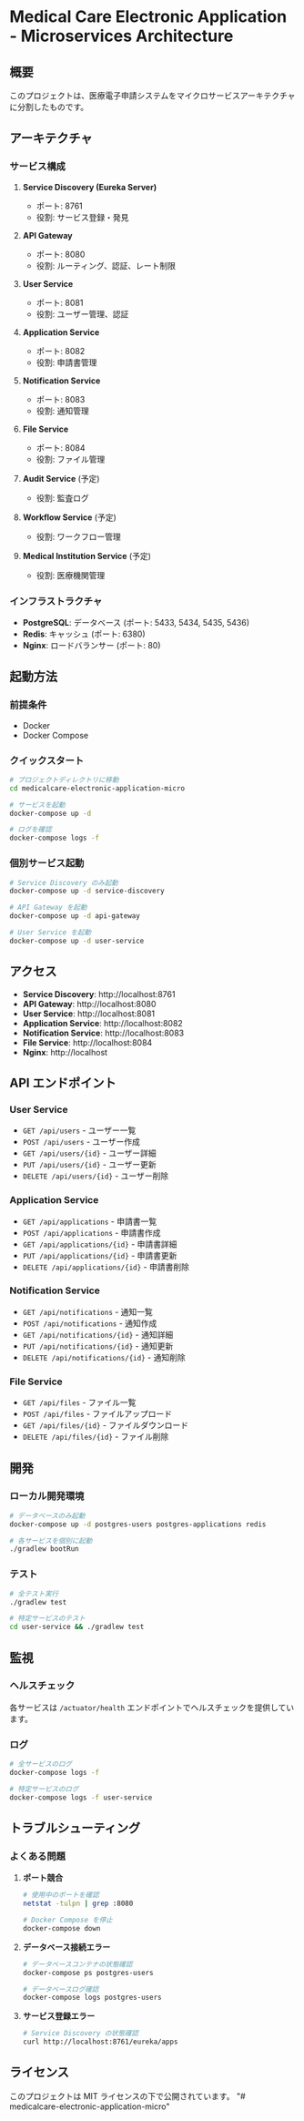 # Medical Care Electronic Application - Microservices Architecture

## 概要

このプロジェクトは、医療電子申請システムをマイクロサービスアーキテクチャに分割したものです。

## アーキテクチャ

### サービス構成

1. **Service Discovery (Eureka Server)**
   - ポート: 8761
   - 役割: サービス登録・発見

2. **API Gateway**
   - ポート: 8080
   - 役割: ルーティング、認証、レート制限

3. **User Service**
   - ポート: 8081
   - 役割: ユーザー管理、認証

4. **Application Service**
   - ポート: 8082
   - 役割: 申請書管理

5. **Notification Service**
   - ポート: 8083
   - 役割: 通知管理

6. **File Service**
   - ポート: 8084
   - 役割: ファイル管理

7. **Audit Service** (予定)
   - 役割: 監査ログ

8. **Workflow Service** (予定)
   - 役割: ワークフロー管理

9. **Medical Institution Service** (予定)
   - 役割: 医療機関管理

### インフラストラクチャ

- **PostgreSQL**: データベース (ポート: 5433, 5434, 5435, 5436)
- **Redis**: キャッシュ (ポート: 6380)
- **Nginx**: ロードバランサー (ポート: 80)

## 起動方法

### 前提条件

- Docker
- Docker Compose

### クイックスタート

```bash
# プロジェクトディレクトリに移動
cd medicalcare-electronic-application-micro

# サービスを起動
docker-compose up -d

# ログを確認
docker-compose logs -f
```

### 個別サービス起動

```bash
# Service Discovery のみ起動
docker-compose up -d service-discovery

# API Gateway を起動
docker-compose up -d api-gateway

# User Service を起動
docker-compose up -d user-service
```

## アクセス

- **Service Discovery**: http://localhost:8761
- **API Gateway**: http://localhost:8080
- **User Service**: http://localhost:8081
- **Application Service**: http://localhost:8082
- **Notification Service**: http://localhost:8083
- **File Service**: http://localhost:8084
- **Nginx**: http://localhost

## API エンドポイント

### User Service
- `GET /api/users` - ユーザー一覧
- `POST /api/users` - ユーザー作成
- `GET /api/users/{id}` - ユーザー詳細
- `PUT /api/users/{id}` - ユーザー更新
- `DELETE /api/users/{id}` - ユーザー削除

### Application Service
- `GET /api/applications` - 申請書一覧
- `POST /api/applications` - 申請書作成
- `GET /api/applications/{id}` - 申請書詳細
- `PUT /api/applications/{id}` - 申請書更新
- `DELETE /api/applications/{id}` - 申請書削除

### Notification Service
- `GET /api/notifications` - 通知一覧
- `POST /api/notifications` - 通知作成
- `GET /api/notifications/{id}` - 通知詳細
- `PUT /api/notifications/{id}` - 通知更新
- `DELETE /api/notifications/{id}` - 通知削除

### File Service
- `GET /api/files` - ファイル一覧
- `POST /api/files` - ファイルアップロード
- `GET /api/files/{id}` - ファイルダウンロード
- `DELETE /api/files/{id}` - ファイル削除

## 開発

### ローカル開発環境

```bash
# データベースのみ起動
docker-compose up -d postgres-users postgres-applications redis

# 各サービスを個別に起動
./gradlew bootRun
```

### テスト

```bash
# 全テスト実行
./gradlew test

# 特定サービスのテスト
cd user-service && ./gradlew test
```

## 監視

### ヘルスチェック

各サービスは `/actuator/health` エンドポイントでヘルスチェックを提供しています。

### ログ

```bash
# 全サービスのログ
docker-compose logs -f

# 特定サービスのログ
docker-compose logs -f user-service
```

## トラブルシューティング

### よくある問題

1. **ポート競合**
   ```bash
   # 使用中のポートを確認
   netstat -tulpn | grep :8080
   
   # Docker Compose を停止
   docker-compose down
   ```

2. **データベース接続エラー**
   ```bash
   # データベースコンテナの状態確認
   docker-compose ps postgres-users
   
   # データベースログ確認
   docker-compose logs postgres-users
   ```

3. **サービス登録エラー**
   ```bash
   # Service Discovery の状態確認
   curl http://localhost:8761/eureka/apps
   ```

## ライセンス

このプロジェクトは MIT ライセンスの下で公開されています。 "# medicalcare-electronic-application-micro" 
